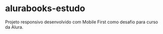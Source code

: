 # alurabooks-estudo
Projeto responsivo desenvolvido com Mobile First como desafio para curso da Alura.
